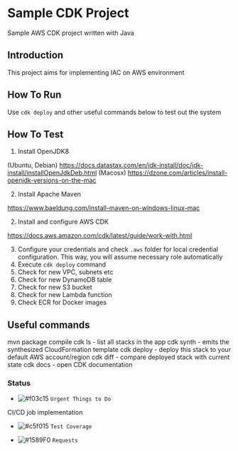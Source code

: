 # Sample CDK Project

Sample AWS CDK project written with Java

## Introduction

This project aims for implementing IAC on AWS environment

## How To Run

Use `cdk deploy` and other useful commands below to test out the system

## How To Test

1. Install OpenJDK8

(Ubuntu, Debian) https://docs.datastax.com/en/jdk-install/doc/jdk-install/installOpenJdkDeb.html
(Macosx) https://dzone.com/articles/install-openjdk-versions-on-the-mac

2. Install Apache Maven

https://www.baeldung.com/install-maven-on-windows-linux-mac

2. Install and configure AWS CDK

https://docs.aws.amazon.com/cdk/latest/guide/work-with.html

3. Configure your credentials and check `.aws` folder for local credential configuration. This way, you will assume necessary role automatically
4. Execute `cdk deploy` command
5. Check for new VPC, subnets etc
6. Check for new DynamoDB table
7. Check for new S3 bucket
8. Check for new Lambda function
9. Check ECR for Docker images

## Useful commands

mvn package compile
cdk ls - list all stacks in the app
cdk synth - emits the synthesized CloudFormation template
cdk deploy - deploy this stack to your default AWS account/region
cdk diff - compare deployed stack with current state
cdk docs - open CDK documentation

### Status

- ![#f03c15](https://placehold.it/15/f03c15/000000?text=+) `Urgent Things to Do`

CI/CD job implementation
  
- ![#c5f015](https://placehold.it/15/c5f015/000000?text=+) `Test Coverage`
  
- ![#1589F0](https://placehold.it/15/1589F0/000000?text=+) `Requests`
